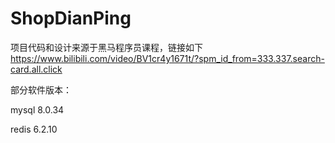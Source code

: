 # ShopDianPing
项目代码和设计来源于黑马程序员课程，链接如下
https://www.bilibili.com/video/BV1cr4y1671t/?spm_id_from=333.337.search-card.all.click

部分软件版本：

mysql 8.0.34

redis 6.2.10
